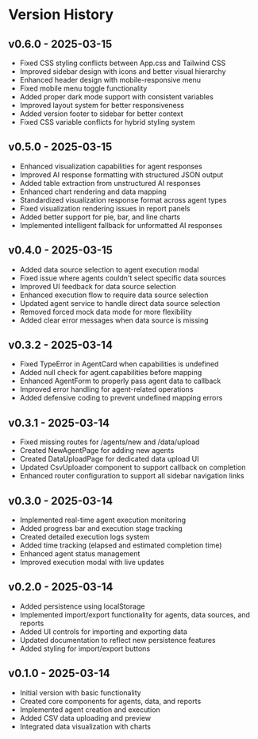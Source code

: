 # Version History

## v0.6.0 - 2025-03-15
- Fixed CSS styling conflicts between App.css and Tailwind CSS
- Improved sidebar design with icons and better visual hierarchy
- Enhanced header design with mobile-responsive menu
- Fixed mobile menu toggle functionality
- Added proper dark mode support with consistent variables
- Improved layout system for better responsiveness
- Added version footer to sidebar for better context
- Fixed CSS variable conflicts for hybrid styling system

## v0.5.0 - 2025-03-15
- Enhanced visualization capabilities for agent responses
- Improved AI response formatting with structured JSON output
- Added table extraction from unstructured AI responses
- Enhanced chart rendering and data mapping
- Standardized visualization response format across agent types
- Fixed visualization rendering issues in report panels
- Added better support for pie, bar, and line charts
- Implemented intelligent fallback for unformatted AI responses

## v0.4.0 - 2025-03-15
- Added data source selection to agent execution modal
- Fixed issue where agents couldn't select specific data sources
- Improved UI feedback for data source selection
- Enhanced execution flow to require data source selection
- Updated agent service to handle direct data source selection
- Removed forced mock data mode for more flexibility
- Added clear error messages when data source is missing

## v0.3.2 - 2025-03-14
- Fixed TypeError in AgentCard when capabilities is undefined
- Added null check for agent.capabilities before mapping
- Enhanced AgentForm to properly pass agent data to callback
- Improved error handling for agent-related operations
- Added defensive coding to prevent undefined mapping errors

## v0.3.1 - 2025-03-14
- Fixed missing routes for /agents/new and /data/upload
- Created NewAgentPage for adding new agents
- Created DataUploadPage for dedicated data upload UI
- Updated CsvUploader component to support callback on completion
- Enhanced router configuration to support all sidebar navigation links

## v0.3.0 - 2025-03-14
- Implemented real-time agent execution monitoring
- Added progress bar and execution stage tracking
- Created detailed execution logs system 
- Added time tracking (elapsed and estimated completion time)
- Enhanced agent status management
- Improved execution modal with live updates

## v0.2.0 - 2025-03-14
- Added persistence using localStorage
- Implemented import/export functionality for agents, data sources, and reports
- Added UI controls for importing and exporting data
- Updated documentation to reflect new persistence features
- Added styling for import/export buttons

## v0.1.0 - 2025-03-14
- Initial version with basic functionality
- Created core components for agents, data, and reports
- Implemented agent creation and execution
- Added CSV data uploading and preview
- Integrated data visualization with charts